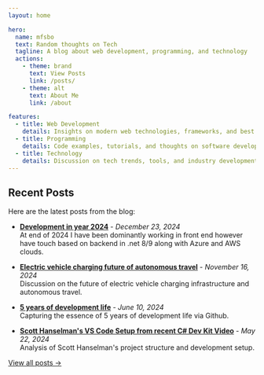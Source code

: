 ```yaml
---
layout: home

hero:
  name: mfsbo
  text: Random thoughts on Tech
  tagline: A blog about web development, programming, and technology
  actions:
    - theme: brand
      text: View Posts
      link: /posts/
    - theme: alt
      text: About Me
      link: /about

features:
  - title: Web Development
    details: Insights on modern web technologies, frameworks, and best practices
  - title: Programming
    details: Code examples, tutorials, and thoughts on software development
  - title: Technology
    details: Discussion on tech trends, tools, and industry developments
---
```


## Recent Posts

Here are the latest posts from the blog:

- **[Development in year 2024](/posts/2024-12-23-development-in-year-2024.md)** - *December 23, 2024*  
  At end of 2024 I have been dominantly working in front end however have touch based on backend in .net 8/9 along with Azure and AWS clouds.

- **[Electric vehicle charging future of autonomous travel](/posts/2024-11-16-electric-vehicle-charging-future-of-autonomous-travel.md)** - *November 16, 2024*  
  Discussion on the future of electric vehicle charging infrastructure and autonomous travel.

- **[5 years of development life](/posts/2024-06-10-5-years-of-development-life.md)** - *June 10, 2024*  
  Capturing the essence of 5 years of development life via Github.

- **[Scott Hanselman's VS Code Setup from recent C# Dev Kit Video](/posts/2024-05-22-scott-hanselman-vs-code-setup-csharp-dev-kit-video.md)** - *May 22, 2024*  
  Analysis of Scott Hanselman's project structure and development setup.

[View all posts →](/posts/)